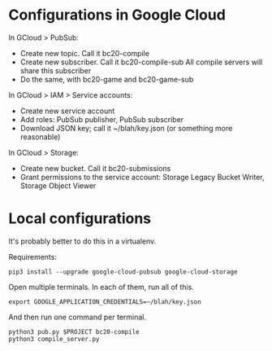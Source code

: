 # Configurations in Google Cloud

In GCloud > PubSub:
- Create new topic. Call it bc20-compile
- Create new subscriber. Call it bc20-compile-sub
  All compile servers will share this subscriber
- Do the same, with bc20-game and bc20-game-sub

In GCloud > IAM > Service accounts:
- Create new service account
- Add roles: PubSub publisher, PubSub subscriber
- Download JSON key; call it ~/blah/key.json (or something more reasonable)

In GCloud > Storage:
- Create new bucket. Call it bc20-submissions
- Grant permissions to the service account: Storage Legacy Bucket Writer, Storage Object Viewer

# Local configurations

It's probably better to do this in a virtualenv.

Requirements:
```
pip3 install --upgrade google-cloud-pubsub google-cloud-storage
```

Open multiple terminals. In each of them, run all of this.
```
export GOOGLE_APPLICATION_CREDENTIALS=~/blah/key.json
```

And then run one command per terminal.
```
python3 pub.py $PROJECT bc20-compile
python3 compile_server.py
```
